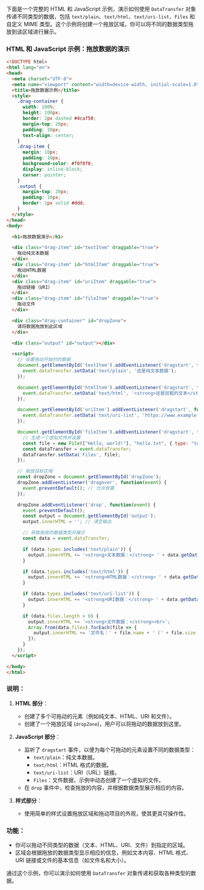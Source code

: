 下面是一个完整的 HTML 和 JavaScript 示例，演示如何使用 `DataTransfer` 对象传递不同类型的数据，包括 `text/plain`、`text/html`、`text/uri-list`、`Files` 和自定义 MIME 类型。这个示例将创建一个拖放区域，你可以将不同的数据类型拖放到该区域进行展示。

### HTML 和 JavaScript 示例：拖放数据的演示

```html
<!DOCTYPE html>
<html lang="en">
<head>
  <meta charset="UTF-8">
  <meta name="viewport" content="width=device-width, initial-scale=1.0">
  <title>拖放数据示例</title>
  <style>
    .drag-container {
      width: 100%;
      height: 100px;
      border: 2px dashed #4caf50;
      margin-top: 20px;
      padding: 10px;
      text-align: center;
    }
    .drag-item {
      margin: 10px;
      padding: 10px;
      background-color: #f0f0f0;
      display: inline-block;
      cursor: pointer;
    }
    .output {
      margin-top: 20px;
      padding: 10px;
      border: 1px solid #ddd;
    }
  </style>
</head>
<body>

  <h1>拖放数据演示</h1>

  <div class="drag-item" id="textItem" draggable="true">
    拖动纯文本数据
  </div>
  <div class="drag-item" id="htmlItem" draggable="true">
    拖动HTML数据
  </div>
  <div class="drag-item" id="uriItem" draggable="true">
    拖动链接（URI）
  </div>
  <div class="drag-item" id="fileItem" draggable="true">
    拖动文件
  </div>

  <div class="drag-container" id="dropZone">
    请将数据拖放到此区域
  </div>

  <div class="output" id="output"></div>

  <script>
    // 设置拖动开始时的数据
    document.getElementById('textItem').addEventListener('dragstart', function(event) {
      event.dataTransfer.setData('text/plain', '这是纯文本数据');
    });

    document.getElementById('htmlItem').addEventListener('dragstart', function(event) {
      event.dataTransfer.setData('text/html', '<strong>这是加粗的文本</strong>');
    });

    document.getElementById('uriItem').addEventListener('dragstart', function(event) {
      event.dataTransfer.setData('text/uri-list', 'https://www.example.com');
    });

    document.getElementById('fileItem').addEventListener('dragstart', function(event) {
      // 生成一个虚拟文件并设置
      const file = new File(["Hello, world!"], "hello.txt", { type: "text/plain" });
      const dataTransfer = event.dataTransfer;
      dataTransfer.setData('Files', file);
    });

    // 拖放目标区域
    const dropZone = document.getElementById('dropZone');
    dropZone.addEventListener('dragover', function(event) {
      event.preventDefault(); // 允许放置
    });

    dropZone.addEventListener('drop', function(event) {
      event.preventDefault();
      const output = document.getElementById('output');
      output.innerHTML = ''; // 清空输出

      // 获取拖放的数据类型并展示
      const data = event.dataTransfer;

      if (data.types.includes('text/plain')) {
        output.innerHTML += '<strong>文本数据：</strong> ' + data.getData('text/plain') + '<br>';
      }

      if (data.types.includes('text/html')) {
        output.innerHTML += '<strong>HTML数据：</strong> ' + data.getData('text/html') + '<br>';
      }

      if (data.types.includes('text/uri-list')) {
        output.innerHTML += '<strong>URI数据：</strong> ' + data.getData('text/uri-list') + '<br>';
      }

      if (data.files.length > 0) {
        output.innerHTML += '<strong>文件数据：</strong><br>';
        Array.from(data.files).forEach(file => {
          output.innerHTML += '文件名：' + file.name + ' (' + file.size + ' 字节)<br>';
        });
      }
    });
  </script>

</body>
</html>
```

### 说明：

1. **HTML 部分**：
    
    - 创建了多个可拖动的元素（例如纯文本、HTML、URI 和文件）。
    - 创建了一个拖放区域 (`dropZone`)，用户可以将拖动的数据放到这里。
2. **JavaScript 部分**：
    
    - 监听了 `dragstart` 事件，以便为每个可拖动的元素设置不同的数据类型：
        - `text/plain`：纯文本数据。
        - `text/html`：HTML 格式的数据。
        - `text/uri-list`：URI（URL）链接。
        - `Files`：文件数据，示例中动态创建了一个虚拟的文件。
    - 在 `drop` 事件中，检查拖放的内容，并根据数据类型展示相应的内容。
3. **样式部分**：
    
    - 使用简单的样式设置拖放区域和拖动项目的外观，使其更具可操作性。

### 功能：

- 你可以拖动不同类型的数据（文本、HTML、URI、文件）到指定的区域。
- 区域会根据拖放的数据类型显示相应的信息，例如文本内容、HTML 格式、URI 链接或文件的基本信息（如文件名和大小）。

通过这个示例，你可以演示如何使用 `DataTransfer` 对象传递和获取各种类型的数据。

